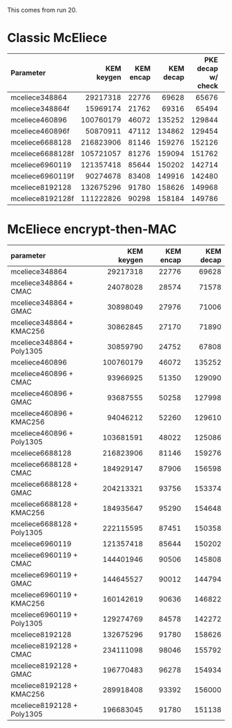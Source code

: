 This comes from run 20.

# Classic McEliece
|Parameter|KEM keygen|KEM encap|KEM decap|PKE decap w/ check|PKE decap w/o check|Sample error vec|Syndrome|
|:--|--:|--:|--:|--:|--:|--:|--:|
|mceliece348864 |29217318|22776|69628|65676|57798|5720|11414|
|mceliece348864f|15969174|21762|69316|65494|57694|5980|12870|
|mceliece460896 |100760179|46072|135252|129844|112736|15938|24180|
|mceliece460896f| 50870911|47112|134862|129454|112814|15964|24492|
|mceliece6688128 |216823906|81146|159276|152126|134862|24479|47866|
|mceliece6688128f|105721057|81276|159094|151762|134550|19695|47580|
|mceliece6960119 |121357418|85644|150202|142714|125502|18850|55380|
|mceliece6960119f|90274678|83408|149916|142480|125476|18876|53768|
|mceliece8192128 |132675296|91780|158626|149968|133198|14508|65520|
|mceliece8192128f|111222826|90298|158184|149786|132938|14274|66508|

# McEliece encrypt-then-MAC
|parameter|KEM keygen|KEM encap|KEM decap|
|:---|--:|--:|--:|
|mceliece348864 |29217318|22776|69628|
|mceliece348864 + CMAC|24078028|28574|71578|
|mceliece348864 + GMAC|30898049|27976|71006|
|mceliece348864 + KMAC256|30862845|27170|71890|
|mceliece348864 + Poly1305|30859790|24752|67808|
|mceliece460896 |100760179|46072|135252|
|mceliece460896 + CMAC|93966925|51350|129090|
|mceliece460896 + GMAC|93687555|50258|127998|
|mceliece460896 + KMAC256|94046212|52260|129610|
|mceliece460896 + Poly1305|103681591|48022|125086|
|mceliece6688128 |216823906|81146|159276|
|mceliece6688128 + CMAC|184929147|87906|156598|
|mceliece6688128 + GMAC|204213321|93756|153374|
|mceliece6688128 + KMAC256|184935647|95290|154648|
|mceliece6688128 + Poly1305|222115595|87451|150358|
|mceliece6960119 |121357418|85644|150202|
|mceliece6960119 + CMAC|144401946|90506|145808|
|mceliece6960119 + GMAC|144645527|90012|144794|
|mceliece6960119 + KMAC256|160142619|90636|146822|
|mceliece6960119 + Poly1305|129274769|84578|142272|
|mceliece8192128 |132675296|91780|158626|
|mceliece8192128 + CMAC|234111098|98046|155792|
|mceliece8192128 + GMAC|196770483|96278|154934|
|mceliece8192128 + KMAC256|289918408|93392|156000|
|mceliece8192128 + Poly1305|196683045|91780|151138|
